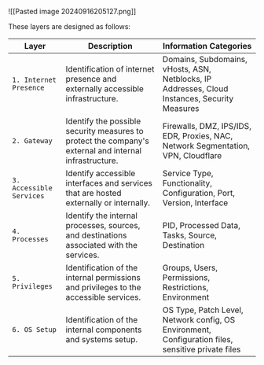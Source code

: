 

![[Pasted image 20240916205127.png]]

These layers are designed as follows:

| **Layer**                | **Description**                                                                                        | **Information Categories**                                                                         |
| ------------------------ | ------------------------------------------------------------------------------------------------------ | -------------------------------------------------------------------------------------------------- |
| `1. Internet Presence`   | Identification of internet presence and externally accessible infrastructure.                          | Domains, Subdomains, vHosts, ASN, Netblocks, IP Addresses, Cloud Instances, Security Measures      |
| `2. Gateway`             | Identify the possible security measures to protect the company's external and internal infrastructure. | Firewalls, DMZ, IPS/IDS, EDR, Proxies, NAC, Network Segmentation, VPN, Cloudflare                  |
| `3. Accessible Services` | Identify accessible interfaces and services that are hosted externally or internally.                  | Service Type, Functionality, Configuration, Port, Version, Interface                               |
| `4. Processes`           | Identify the internal processes, sources, and destinations associated with the services.               | PID, Processed Data, Tasks, Source, Destination                                                    |
| `5. Privileges`          | Identification of the internal permissions and privileges to the accessible services.                  | Groups, Users, Permissions, Restrictions, Environment                                              |
| `6. OS Setup`            | Identification of the internal components and systems setup.                                           | OS Type, Patch Level, Network config, OS Environment, Configuration files, sensitive private files |